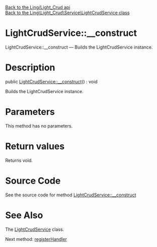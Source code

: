 [Back to the Ling/Light_Crud api](https://github.com/lingtalfi/Light_Crud/blob/master/doc/api/Ling/Light_Crud.md)<br>
[Back to the Ling\Light_Crud\Service\LightCrudService class](https://github.com/lingtalfi/Light_Crud/blob/master/doc/api/Ling/Light_Crud/Service/LightCrudService.md)


LightCrudService::__construct
================



LightCrudService::__construct — Builds the LightCrudService instance.




Description
================


public [LightCrudService::__construct](https://github.com/lingtalfi/Light_Crud/blob/master/doc/api/Ling/Light_Crud/Service/LightCrudService/__construct.md)() : void




Builds the LightCrudService instance.




Parameters
================

This method has no parameters.


Return values
================

Returns void.








Source Code
===========
See the source code for method [LightCrudService::__construct](https://github.com/lingtalfi/Light_Crud/blob/master/Service/LightCrudService.php#L38-L42)


See Also
================

The [LightCrudService](https://github.com/lingtalfi/Light_Crud/blob/master/doc/api/Ling/Light_Crud/Service/LightCrudService.md) class.

Next method: [registerHandler](https://github.com/lingtalfi/Light_Crud/blob/master/doc/api/Ling/Light_Crud/Service/LightCrudService/registerHandler.md)<br>

